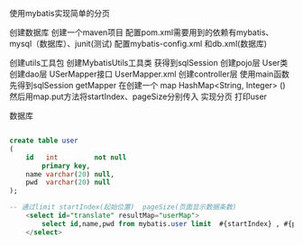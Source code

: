 使用mybatis实现简单的分页


创建数据库
创建一个maven项目
配置pom.xml需要用到的依赖有mybatis、mysql（数据库）、junit(测试)
配置mybatis-config.xml 和db.xml(数据库)


创建utils工具包  创建MybatisUtils工具类  获得到sqlSession
创建pojo层  User类 
创建dao层  USerMapper接口  UserMapper.xml
创建controller层  使用main函数  先得到sqlSession   getMapper
在创建一个 map   HashMap<String, Integer> ()   
然后用map.put方法将startIndex、pageSize分别传入
实现分页
打印user


数据库
```sql

create table user
(
    id   int         not null
        primary key,
    name varchar(20) null,
    pwd  varchar(20) null
);

-- 通过limit startIndex(起始位置)  pageSize(页面显示数据条数)
    <select id="translate" resultMap="userMap">
        select id,name,pwd from mybatis.user limit  #{startIndex} , #{pageSize};
    </select>

```


